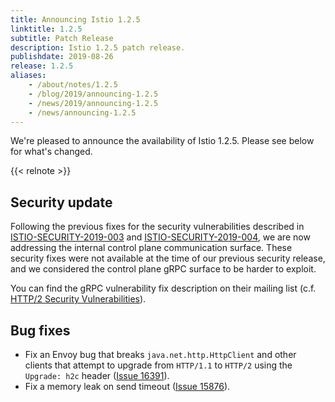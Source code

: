```yaml
---
title: Announcing Istio 1.2.5
linktitle: 1.2.5
subtitle: Patch Release
description: Istio 1.2.5 patch release.
publishdate: 2019-08-26
release: 1.2.5
aliases:
    - /about/notes/1.2.5
    - /blog/2019/announcing-1.2.5
    - /news/2019/announcing-1.2.5
    - /news/announcing-1.2.5
---
```


We're pleased to announce the availability of Istio 1.2.5. Please see below for what's changed.

{{< relnote >}}

## Security update

Following the previous fixes for the security vulnerabilities described in [ISTIO-SECURITY-2019-003](/pt-br/news/security/istio-security-2019-003/)
and [ISTIO-SECURITY-2019-004](/pt-br/news/security/istio-security-2019-004), we are now addressing the internal control plane communication surface.
These security fixes were not available at the time of our previous security release, and we considered the control plane gRPC surface to be harder to exploit.

You can find the gRPC vulnerability fix description on their mailing list (c.f.
[HTTP/2 Security Vulnerabilities](https://groups.google.com/forum/#!topic/grpc-io/w5jPamxdda4)).

## Bug fixes

- Fix an Envoy bug that breaks `java.net.http.HttpClient` and other clients that attempt to upgrade from `HTTP/1.1` to `HTTP/2` using the `Upgrade: h2c` header ([Issue 16391](https://github.com/istio/istio/issues/16391)).
- Fix a memory leak on send timeout ([Issue 15876](https://github.com/istio/istio/issues/15876)).
